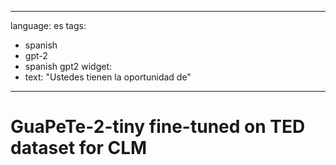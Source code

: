 
---
language: es
tags:
- spanish
- gpt-2
- spanish gpt2
widget:
- text: "Ustedes tienen la oportunidad de"
---
# GuaPeTe-2-tiny fine-tuned on TED dataset for CLM
